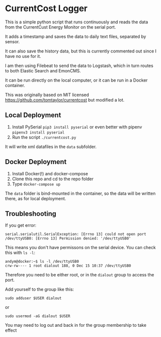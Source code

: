 CurrentCost Logger
===

This is a simple python script that runs continuously and reads the data from the CurrentCust Energy Monitor on the serial port.

It adds a timestamp and saves the data to daily text files, separated by sensor.

It can also save the history data, but this is currently commented out since I have no use for it.

I am then using Filebeat to send the data to Logstash, which in turn routes to both Elastic Search and EmonCMS.

It can be run directly on the local computer, or it can be run in a Docker container.

This was originally based on MIT licensed https://github.com/tomtaylor/currentcost but modified a lot.


Local Deployment
---
1. Install PySerial `pip3 install pyserial` or even better with pipenv `pipenv3 install pyserial`
2. Run the script `./currentcost.py`

It will write xml datafiles in the `data` subfolder.


Docker Deployment
---
1. Install Docker(!) and docker-compose
2. Clone this repo and cd to the repo folder
3. Type `docker-compose up`

The `data` folder is bind-mounted in the container, so the data will be written there, as for local deployment.

Troubleshooting
---

If you get error:

    serial.serialutil.SerialException: [Errno 13] could not open port /dev/ttyUSB0: [Errno 13] Permission denied: '/dev/ttyUSB0'

This means you don't have permissons on the serial device.  You can check this with `ls -l`:

    andym@docker:~$ ls -l /dev/ttyUSB0
    crw-rw---- 1 root dialout 188, 0 Dec 15 10:37 /dev/ttyUSB0

Therefore you need to be either root, or in the `dialout` group to access the port.

Add yourself to the group like this:

    sudo adduser $USER dialout

or

    sudo usermod -aG dialout $USER

You may need to log out and back in for the group membership to take effect